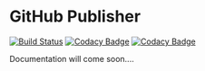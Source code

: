 GitHub Publisher
================
[![Build Status](https://travis-ci.org/yahym/github_publish.svg?branch=master)](https://travis-ci.org/yahym/github_publish)
[![Codacy Badge](https://api.codacy.com/project/badge/Grade/cca8f55a46d94d31b4ae3bf9085a9af6)](https://www.codacy.com/app/yahym/github_publish?utm_source=github.com&amp;utm_medium=referral&amp;utm_content=yahym/github_publish&amp;utm_campaign=Badge_Grade)
[![Codacy Badge](https://api.codacy.com/project/badge/Coverage/cca8f55a46d94d31b4ae3bf9085a9af6)](https://www.codacy.com/app/yahym/github_publish?utm_source=github.com&amp;utm_medium=referral&amp;utm_content=yahym/github_publish&amp;utm_campaign=Badge_Coverage)

Documentation will come soon....
